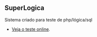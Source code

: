 
## SuperLogica

Sistema criado para teste de php/lógica/sql

- [Veja o teste online](https://superlogica.jfbritto.com.br).
